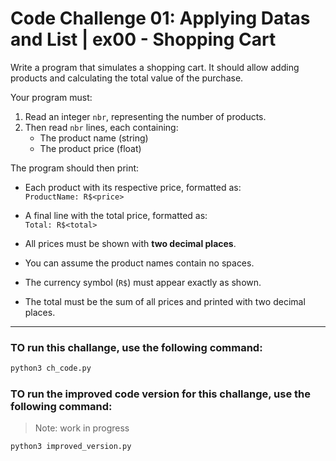 # Code Challenge 01: Applying Datas and List | ex00 - Shopping Cart

Write a program that simulates a shopping cart. It should allow adding products and calculating the total value of the purchase.

Your program must:

1. Read an integer `nbr`, representing the number of products.
2. Then read `nbr` lines, each containing:
   - The product name (string)
   - The product price (float)

The program should then print:

- Each product with its respective price, formatted as:  
  `ProductName: R$<price>`
- A final line with the total price, formatted as:  
  `Total: R$<total>`

- All prices must be shown with **two decimal places**.

- You can assume the product names contain no spaces.
- The currency symbol (`R$`) must appear exactly as shown.
- The total must be the sum of all prices and printed with two decimal places.

---
### TO run this challange, use the following command:
```bash
python3 ch_code.py
```

### TO run the improved code version for this challange, use the following command:
> Note: work in progress
```bash
python3 improved_version.py
```